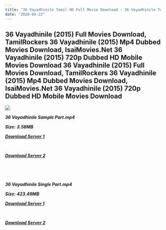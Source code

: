 ```yaml
---
title: "36 Vayadhinile Tamil HD Full Movie Download - 36 Vayadhinile Tamil HD Movie Download"
date: "2020-04-22"
---
```


## 36 Vayadhinile (2015) Full Movies Download, TamilRockers 36 Vayadhinile (2015) Mp4 Dubbed Movies Download, IsaiMovies.Net 36 Vayadhinile (2015) 720p Dubbed HD Mobile Movies Download 36 Vayadhinile (2015) Full Movies Download, TamilRockers 36 Vayadhinile (2015) Mp4 Dubbed Movies Download, IsaiMovies.Net 36 Vayadhinile (2015) 720p Dubbed HD Mobile Movies Download

![](https://images.moviebuff.com/3c0de8b7-e3ed-4449-82ce-c0f67f9a19dd?w=1000)

**_36 Vayadhinile Sample Part.mp4_**

**_Size:_** **_3.58MB_**  

**_[Download Server 1](http://s1.uptofiles.net//files/Tamil{300377c8a1a3ba2999b4bbe3381b1ea1a812b0b70d21946c68d529294a5c2999}202015{300377c8a1a3ba2999b4bbe3381b1ea1a812b0b70d21946c68d529294a5c2999}20Movies/36{300377c8a1a3ba2999b4bbe3381b1ea1a812b0b70d21946c68d529294a5c2999}20Vayadhinile{300377c8a1a3ba2999b4bbe3381b1ea1a812b0b70d21946c68d529294a5c2999}20(2015)/36{300377c8a1a3ba2999b4bbe3381b1ea1a812b0b70d21946c68d529294a5c2999}20Vayadhinile{300377c8a1a3ba2999b4bbe3381b1ea1a812b0b70d21946c68d529294a5c2999}20(640x360)/36{300377c8a1a3ba2999b4bbe3381b1ea1a812b0b70d21946c68d529294a5c2999}20Vayadhinile{300377c8a1a3ba2999b4bbe3381b1ea1a812b0b70d21946c68d529294a5c2999}20HD{300377c8a1a3ba2999b4bbe3381b1ea1a812b0b70d21946c68d529294a5c2999}20Sample.mp4)_**

**_[  
](http://s1.uptofiles.net//files/Tamil{300377c8a1a3ba2999b4bbe3381b1ea1a812b0b70d21946c68d529294a5c2999}202015{300377c8a1a3ba2999b4bbe3381b1ea1a812b0b70d21946c68d529294a5c2999}20Movies/36{300377c8a1a3ba2999b4bbe3381b1ea1a812b0b70d21946c68d529294a5c2999}20Vayadhinile{300377c8a1a3ba2999b4bbe3381b1ea1a812b0b70d21946c68d529294a5c2999}20(2015)/36{300377c8a1a3ba2999b4bbe3381b1ea1a812b0b70d21946c68d529294a5c2999}20Vayadhinile{300377c8a1a3ba2999b4bbe3381b1ea1a812b0b70d21946c68d529294a5c2999}20(640x360)/36{300377c8a1a3ba2999b4bbe3381b1ea1a812b0b70d21946c68d529294a5c2999}20Vayadhinile{300377c8a1a3ba2999b4bbe3381b1ea1a812b0b70d21946c68d529294a5c2999}20HD{300377c8a1a3ba2999b4bbe3381b1ea1a812b0b70d21946c68d529294a5c2999}20Sample.mp4)_**

**_[Download Server 2](http://s1.uptofiles.net//files/Tamil{300377c8a1a3ba2999b4bbe3381b1ea1a812b0b70d21946c68d529294a5c2999}202015{300377c8a1a3ba2999b4bbe3381b1ea1a812b0b70d21946c68d529294a5c2999}20Movies/36{300377c8a1a3ba2999b4bbe3381b1ea1a812b0b70d21946c68d529294a5c2999}20Vayadhinile{300377c8a1a3ba2999b4bbe3381b1ea1a812b0b70d21946c68d529294a5c2999}20(2015)/36{300377c8a1a3ba2999b4bbe3381b1ea1a812b0b70d21946c68d529294a5c2999}20Vayadhinile{300377c8a1a3ba2999b4bbe3381b1ea1a812b0b70d21946c68d529294a5c2999}20(640x360)/36{300377c8a1a3ba2999b4bbe3381b1ea1a812b0b70d21946c68d529294a5c2999}20Vayadhinile{300377c8a1a3ba2999b4bbe3381b1ea1a812b0b70d21946c68d529294a5c2999}20HD{300377c8a1a3ba2999b4bbe3381b1ea1a812b0b70d21946c68d529294a5c2999}20Sample.mp4)_**

**_[  
](http://s1.uptofiles.net//files/Tamil{300377c8a1a3ba2999b4bbe3381b1ea1a812b0b70d21946c68d529294a5c2999}202015{300377c8a1a3ba2999b4bbe3381b1ea1a812b0b70d21946c68d529294a5c2999}20Movies/36{300377c8a1a3ba2999b4bbe3381b1ea1a812b0b70d21946c68d529294a5c2999}20Vayadhinile{300377c8a1a3ba2999b4bbe3381b1ea1a812b0b70d21946c68d529294a5c2999}20(2015)/36{300377c8a1a3ba2999b4bbe3381b1ea1a812b0b70d21946c68d529294a5c2999}20Vayadhinile{300377c8a1a3ba2999b4bbe3381b1ea1a812b0b70d21946c68d529294a5c2999}20(640x360)/36{300377c8a1a3ba2999b4bbe3381b1ea1a812b0b70d21946c68d529294a5c2999}20Vayadhinile{300377c8a1a3ba2999b4bbe3381b1ea1a812b0b70d21946c68d529294a5c2999}20HD{300377c8a1a3ba2999b4bbe3381b1ea1a812b0b70d21946c68d529294a5c2999}20Sample.mp4)_**

**_[  
](http://s1.uptofiles.net//files/Tamil{300377c8a1a3ba2999b4bbe3381b1ea1a812b0b70d21946c68d529294a5c2999}202015{300377c8a1a3ba2999b4bbe3381b1ea1a812b0b70d21946c68d529294a5c2999}20Movies/36{300377c8a1a3ba2999b4bbe3381b1ea1a812b0b70d21946c68d529294a5c2999}20Vayadhinile{300377c8a1a3ba2999b4bbe3381b1ea1a812b0b70d21946c68d529294a5c2999}20(2015)/36{300377c8a1a3ba2999b4bbe3381b1ea1a812b0b70d21946c68d529294a5c2999}20Vayadhinile{300377c8a1a3ba2999b4bbe3381b1ea1a812b0b70d21946c68d529294a5c2999}20(640x360)/36{300377c8a1a3ba2999b4bbe3381b1ea1a812b0b70d21946c68d529294a5c2999}20Vayadhinile{300377c8a1a3ba2999b4bbe3381b1ea1a812b0b70d21946c68d529294a5c2999}20HD{300377c8a1a3ba2999b4bbe3381b1ea1a812b0b70d21946c68d529294a5c2999}20Sample.mp4)_**

**_36 Vayadhinile Single Part.mp4_**

**_Size:_** **_423.49MB_**

**_[Download Server 1](http://s1.uptofiles.net//files/Tamil{300377c8a1a3ba2999b4bbe3381b1ea1a812b0b70d21946c68d529294a5c2999}202015{300377c8a1a3ba2999b4bbe3381b1ea1a812b0b70d21946c68d529294a5c2999}20Movies/36{300377c8a1a3ba2999b4bbe3381b1ea1a812b0b70d21946c68d529294a5c2999}20Vayadhinile{300377c8a1a3ba2999b4bbe3381b1ea1a812b0b70d21946c68d529294a5c2999}20(2015)/36{300377c8a1a3ba2999b4bbe3381b1ea1a812b0b70d21946c68d529294a5c2999}20Vayadhinile{300377c8a1a3ba2999b4bbe3381b1ea1a812b0b70d21946c68d529294a5c2999}20(640x360)/36{300377c8a1a3ba2999b4bbe3381b1ea1a812b0b70d21946c68d529294a5c2999}20Vayadhinile{300377c8a1a3ba2999b4bbe3381b1ea1a812b0b70d21946c68d529294a5c2999}20HD.mp4)_**

**_[  
](http://s1.uptofiles.net//files/Tamil{300377c8a1a3ba2999b4bbe3381b1ea1a812b0b70d21946c68d529294a5c2999}202015{300377c8a1a3ba2999b4bbe3381b1ea1a812b0b70d21946c68d529294a5c2999}20Movies/36{300377c8a1a3ba2999b4bbe3381b1ea1a812b0b70d21946c68d529294a5c2999}20Vayadhinile{300377c8a1a3ba2999b4bbe3381b1ea1a812b0b70d21946c68d529294a5c2999}20(2015)/36{300377c8a1a3ba2999b4bbe3381b1ea1a812b0b70d21946c68d529294a5c2999}20Vayadhinile{300377c8a1a3ba2999b4bbe3381b1ea1a812b0b70d21946c68d529294a5c2999}20(640x360)/36{300377c8a1a3ba2999b4bbe3381b1ea1a812b0b70d21946c68d529294a5c2999}20Vayadhinile{300377c8a1a3ba2999b4bbe3381b1ea1a812b0b70d21946c68d529294a5c2999}20HD.mp4)_**

**_[Download Server 2](http://s1.uptofiles.net//files/Tamil{300377c8a1a3ba2999b4bbe3381b1ea1a812b0b70d21946c68d529294a5c2999}202015{300377c8a1a3ba2999b4bbe3381b1ea1a812b0b70d21946c68d529294a5c2999}20Movies/36{300377c8a1a3ba2999b4bbe3381b1ea1a812b0b70d21946c68d529294a5c2999}20Vayadhinile{300377c8a1a3ba2999b4bbe3381b1ea1a812b0b70d21946c68d529294a5c2999}20(2015)/36{300377c8a1a3ba2999b4bbe3381b1ea1a812b0b70d21946c68d529294a5c2999}20Vayadhinile{300377c8a1a3ba2999b4bbe3381b1ea1a812b0b70d21946c68d529294a5c2999}20(640x360)/36{300377c8a1a3ba2999b4bbe3381b1ea1a812b0b70d21946c68d529294a5c2999}20Vayadhinile{300377c8a1a3ba2999b4bbe3381b1ea1a812b0b70d21946c68d529294a5c2999}20HD.mp4)_**

